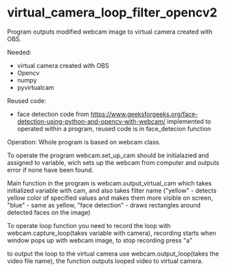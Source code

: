 # virtual_camera_loop_filter_opencv2
Program outputs modified webcam image to virtual camera created with OBS.

Needed:
 - virtual camera created with OBS
 - Opencv
 - numpy 
 - pyvirtualcam 

Reused code: 
 - face detection code from https://www.geeksforgeeks.org/face-detection-using-python-and-opencv-with-webcam/
   implemented to operated within a program, reused code is in face_detecion function

Operation:
Whole program is based on webcam class.

To operate the program webcam.set_up_cam should be initialazied and assigned to variable, wich sets up the webcam from computer and outputs 
error if none have been found.

Main function in the program is webcam.output_virtual_cam which takes initialized variable with cam,
and also takes filter name ("yellow" - detects yellow color of specified values and makes them more visible on screen,
 "blue" - same as yellow, "face detection" - draws rectangles around detected faces on the image)

To operate loop function you need to record the loop with webcam.capture_loop(takes variable with camera), 
recording starts when window pops up with webcam image, to stop recording press "a"

to output the loop to the virtual camera use webcam.output_loop(takes the video file name), the function outputs looped video to virtual camera.
